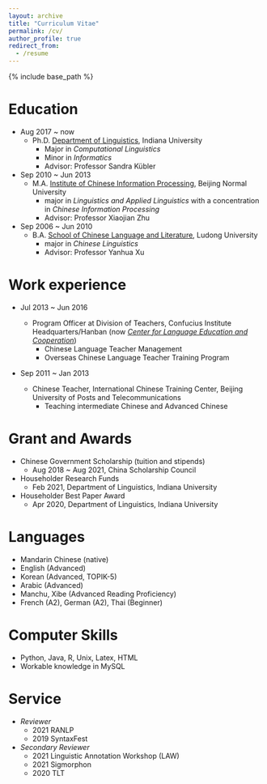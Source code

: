```yaml
---
layout: archive
title: "Curriculum Vitae"
permalink: /cv/
author_profile: true
redirect_from:
  - /resume
---
```


{% include base_path %}

Education
======
* Aug 2017 ~ now
	* Ph.D. [Department of Linguistics](https://linguistics.indiana.edu/), Indiana University
		* Major in _Computational Linguistics_
		* Minor in _Informatics_
		* Advisor: Professor Sandra Kübler
* Sep 2010 ~ Jun 2013
	* M.A. [Institute of Chinese Information Processing](http://icip.bnu.edu.cn/), Beijing Normal University
		* major in _Linguistics and Applied Linguistics_ with a concentration in _Chinese Information Processing_
		* Advisor: Professor Xiaojian Zhu
* Sep 2006 ~ Jun 2010
	* B.A. [School of Chinese Language and Literature](http://www.chinese.ldu.edu.cn/), Ludong University
		* major in _Chinese Linguistics_
		* Advisor: Professor Yanhua Xu

	

Work experience
======
* Jul 2013 ~ Jun 2016
	* Program Officer at Division of Teachers, Confucius Institute Headquarters/Hanban (now [_Center for Language Education and Cooperation_](http://www.chinese.cn/page/#/pcpage/mainpage))
		* Chinese Language Teacher Management
		* Overseas Chinese Language Teacher Training Program

* Sep 2011 ~ Jan 2013
	* Chinese Teacher, International Chinese Training Center, Beijing University of Posts and Telecommunications
		* Teaching intermediate Chinese and Advanced Chinese


Grant and Awards
======
* Chinese Government Scholarship (tuition and stipends)
	* Aug 2018 ~ Aug 2021, China Scholarship Council
* Householder Research Funds
	* Feb 2021, Department of Linguistics, Indiana University
* Householder Best Paper Award
	* Apr 2020, Department of Linguistics, Indiana University
  
Languages
======
* Mandarin Chinese (native)
* English (Advanced)
* Korean (Advanced, TOPIK-5)
* Arabic (Advanced)
* Manchu, Xibe (Advanced Reading Proficiency)
* French (A2), German (A2), Thai (Beginner)


Computer Skills
======
* Python, Java, R, Unix, Latex, HTML
* Workable knowledge in MySQL

Service
======
* _Reviewer_
	* 2021 RANLP
	* 2019 SyntaxFest
* _Secondary Reviewer_
	* 2021 Linguistic Annotation Workshop (LAW)
	* 2021 Sigmorphon
	* 2020 TLT
	
	
  
